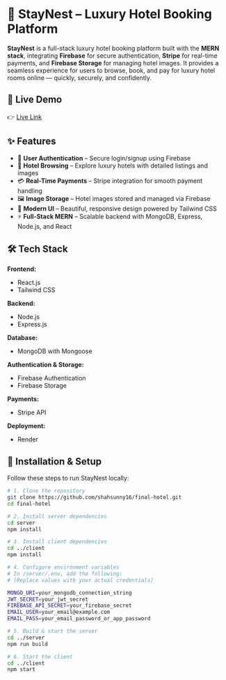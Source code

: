 # 🏨 StayNest – Luxury Hotel Booking Platform

**StayNest** is a full-stack luxury hotel booking platform built with the **MERN stack**, integrating **Firebase** for secure authentication, **Stripe** for real-time payments, and **Firebase Storage** for managing hotel images. It provides a seamless experience for users to browse, book, and pay for luxury hotel rooms online — quickly, securely, and confidently.

## 🚀 Live Demo

👉 [Live Link](https://staynest-vo34.onrender.com/)

## ✨ Features

- 🔑 **User Authentication** – Secure login/signup using Firebase  
- 🏨 **Hotel Browsing** – Explore luxury hotels with detailed listings and images  
- 💳 **Real-Time Payments** – Stripe integration for smooth payment handling  
- 🖼 **Image Storage** – Hotel images stored and managed via Firebase  
- 🎨 **Modern UI** – Beautiful, responsive design powered by Tailwind CSS  
- ⚡ **Full-Stack MERN** – Scalable backend with MongoDB, Express, Node.js, and React  

## 🛠 Tech Stack

**Frontend:**  
- React.js  
- Tailwind CSS  

**Backend:**  
- Node.js  
- Express.js  

**Database:**  
- MongoDB with Mongoose  

**Authentication & Storage:**  
- Firebase Authentication  
- Firebase Storage  

**Payments:**  
- Stripe API  

**Deployment:**  
- Render

## 📂 Installation & Setup

Follow these steps to run StayNest locally:

```bash
# 1. Clone the repository
git clone https://github.com/shahsunny16/final-hotel.git
cd final-hotel

# 2. Install server dependencies
cd server
npm install

# 3. Install client dependencies
cd ../client
npm install

# 4. Configure environment variables
# In /server/.env, add the following:
# (Replace values with your actual credentials)

MONGO_URI=your_mongodb_connection_string
JWT_SECRET=your_jwt_secret
FIREBASE_API_SECRET=your_firebase_secret
EMAIL_USER=your_email@example.com
EMAIL_PASS=your_email_password_or_app_password

# 5. Build & start the server
cd ../server
npm run build

# 6. Start the client
cd ../client
npm start



